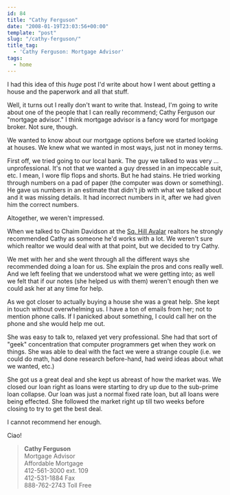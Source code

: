 ```yaml
---
id: 84
title: "Cathy Ferguson"
date: "2008-01-19T23:03:56+00:00"
template: "post"
slug: "/cathy-ferguson/"
title_tag:
  - 'Cathy Ferguson: Mortgage Advisor'
tags:
  - home
---
```


I had this idea of this _huge_ post I'd write about how I went about getting a
house and the paperwork and all that stuff.

Well, it turns out I really don't want to write that. Instead, I'm going to
write about one of the people that I can really recommend; Cathy Ferguson our
"mortgage advisor." I think mortgage advisor is a fancy word for mortgage
broker. Not sure, though.

We wanted to know about our mortgage options before we started looking at
houses. We knew what we wanted in most ways, just not in money
terms.<!-- more -->

First off, we tried going to our local bank. The guy we talked to was very ...
unprofessional. It's not that we wanted a guy dressed in an impeccable suit,
etc. I mean, I wore flip flops and shorts. But he had stains. He tried working
through numbers on a pad of paper (the computer was down or something). He
gave us numbers in an estimate that didn't jib with what we talked about and
it was missing details. It had incorrect numbers in it, after we had given him
the correct numbers.

Altogether, we weren't impressed.

When we talked to Chaim Davidson at the
[Sq. Hill Avalar](http://chaimdavidson.com/) realtors he strongly recommended
Cathy as someone he'd works with a lot. We weren't sure which realtor we would
deal with at that point, but we decided to try Cathy.

We met with her and she went through all the different ways she recommended
doing a loan for us. She explain the pros and cons really well. And we left
feeling that we understood what we were getting into; as well we felt that if
our notes (she helped us with them) weren't enough then we could ask her at
any time for help.

As we got closer to actually buying a house she was a great help. She kept in
touch without overwhelming us. I have a ton of emails from her; not to mention
phone calls. If I panicked about something, I could call her on the phone and
she would help me out.

She was easy to talk to, relaxed yet very professional. She had that sort of
"geek" concentration that computer programmers get when they work on things.
She was able to deal with the fact we were a strange couple (i.e. we could do
math, had done research before-hand, had weird ideas about what we wanted,
etc.)

She got us a great deal and she kept us abreast of how the market was. We
closed our loan right as loans were starting to dry up due to the sub-prime
loan collapse. Our loan was just a normal fixed rate loan, but all loans were
being effected. She followed the market right up till two weeks before closing
to try to get the best deal.

I cannot recommend her enough.

Ciao!

> **Cathy Ferguson**<br /> Mortgage Advisor<br /> Affordable Mortgage<br />
> 412-561-3000 ext. 109<br /> 412-531-1884 Fax<br /> 888-762-2743 Toll
> Free<br />
